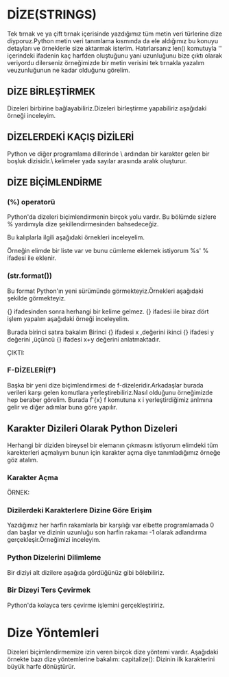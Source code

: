 # DİZE(STRINGS)
Tek tırnak ve ya çift tırnak içerisinde yazdığımız tüm metin veri türlerine dize diyporuz.Python metin veri tanımlama kısmında da ele aldığımız bu konuyu detayları ve örneklerle size aktarmak isterim.
Hatırlarsanız len() komutuyla '' içerindeki ifadenin kaç harfden oluştuğunu yani uzunluğunu bize çıktı olarak veriyordu dilerseniz örneğimizde bir metin verisini tek tırnakla yazalım veuzunluğunun ne kadar olduğunu görelim.

## DİZE BİRLEŞTİRMEK
Dizeleri birbirine bağlayabiliriz.Dizeleri birleştirme yapabiliriz aşağıdaki örneği inceleyim.
## DİZELERDEKİ KAÇIŞ DİZİLERİ
Python ve diğer programlama dillerinde \ ardından bir karakter gelen bir boşluk  dizisidir.\ kelimeler yada sayılar arasında aralık oluşturur.
## DİZE BİÇİMLENDİRME
### (%) operatorü
Python'da dizeleri biçimlendirmenin birçok yolu vardır. Bu bölümde sizlere % yardımıyla dize şekillendirmesinden bahsedeceğiz.

Bu kalıplarla ilgili aşağıdaki örnekleri inceleyelim.

Örneğin elimde bir liste var ve bunu cümleme eklemek istiyorum %s' % ifadesi ile eklenir.


### (str.format())
Bu format Python'ın yeni sürümünde görmekteyiz.Örnekleri aşağıdaki şekilde görmekteyiz.

{} ifadesinden sonra herhangi bir kelime gelmez.
{} ifadesi ile biraz dört işlem yapalım aşağıdaki örneği inceleyelim.

Burada birinci satıra bakalım 
Birinci {} ifadesi x ,değerini ikinci {} ifadesi y değerini ,üçüncü {} ifadesi x+y değerini anlatmaktadır.

ÇIKTI:

### F-DİZELERİ(f')
Başka bir yeni dize biçimlendirmesi de f-dizeleridir.Arkadaşlar burada verileri karşı gelen komutlara yerleştirebiliriz.Nasıl olduğunu örneğimizde hep beraber görelim.
Burada f'{x} f komutuna x i yerleştirdiğimiz anlmına gelir ve diğer adımlar buna göre yapılır.

## Karakter Dizileri Olarak Python Dizeleri
Herhangi bir diziden bireysel bir elemanın çıkmasını istiyorum elimdeki tüm karekterleri açmalıyım bunun için karakter açma diye tanımladığımız örneğe göz atalım.

### Karakter Açma
ÖRNEK:

### Dizilerdeki Karakterlere Dizine Göre Erişim
Yazdığımız her harfin rakamlarla bir karşılığı var elbette programlamada 0 dan başlar ve dizinin uzunluğu son harfin rakamaı -1 olarak adlandırma gerçekleşir.Örneğimizi inceleyim.

### Python Dizelerini Dilimleme
Bir diziyi alt dizilere aşağıda gördüğünüz gibi bölebiliriz.

### Bir Dizeyi Ters Çevirmek
Python'da kolayca ters çevirme işlemini gerçekleştiririz.

# Dize Yöntemleri
Dizeleri biçimlendirmemize izin veren birçok dize yöntemi vardır. Aşağıdaki örnekte bazı dize yöntemlerine bakalım:
capitalize(): Dizinin ilk karakterini büyük harfe dönüştürür.